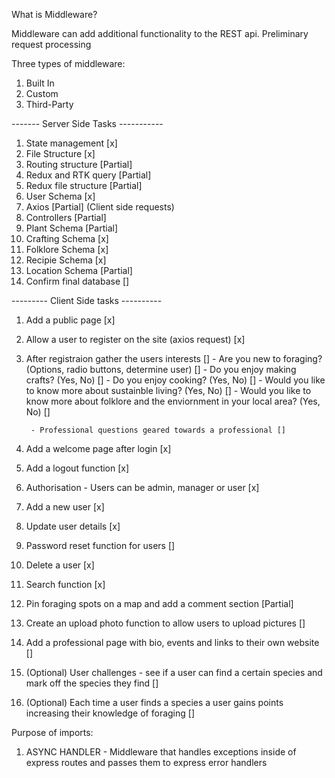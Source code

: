 What is Middleware?

Middleware can add additional functionality to the REST api.
Preliminary request processing

Three types of middleware:

1. Built In
2. Custom
3. Third-Party

------- Server Side Tasks -----------

1. State management [x]
2. File Structure [x]
3. Routing structure [Partial]
4. Redux and RTK query [Partial]
5. Redux file structure [Partial]
6. User Schema [x]
7. Axios [Partial] (Client side requests)
8. Controllers [Partial]
9. Plant Schema [Partial]
10. Crafting Schema [x]
11. Folklore Schema [x]
12. Recipie Schema [x]
13. Location Schema [Partial]
14. Confirm final database []

---------  Client Side tasks ----------

1. Add a public page [x]
2. Allow a user to register on the site (axios request) [x]
3. After registraion gather the users interests []
        - Are you new to foraging? (Options, radio buttons, determine user) []
        - Do you enjoy making crafts? (Yes, No) []
        - Do you enjoy cooking? (Yes, No) []
        - Would you like to know more about sustainble living? (Yes, No) []
        - Would you like to know more about folklore and the enviornment in your local area? (Yes, No) []

        - Professional questions geared towards a professional []
        
4. Add a welcome page after login [x]
5. Add a logout function [x]
6. Authorisation - Users can be admin, manager or user [x]
7. Add a new user [x]
8. Update user details [x]
9. Password reset function for users []
10. Delete a user [x]
11. Search function [x]
12. Pin foraging spots on a map and add a comment section [Partial]
13. Create an upload photo function to allow users to upload pictures []
14. Add a professional page with bio, events and links to their own website []
15. (Optional) User challenges - see if a user can find a certain species and mark off the species they find []
16. (Optional) Each time a user finds a species a user gains points increasing their knowledge of foraging []


Purpose of imports:

1. ASYNC HANDLER - Middleware that handles exceptions inside of express routes and passes them to express error handlers

